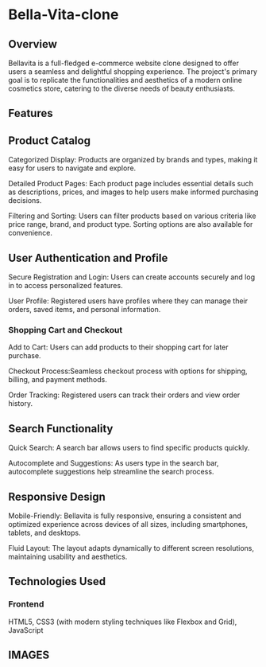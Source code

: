 # Bella-Vita-clone
## Overview
Bellavita is a full-fledged e-commerce website clone designed to offer users a seamless and delightful shopping experience. The project's primary goal is to replicate the functionalities and aesthetics of a modern online cosmetics store, catering to the diverse needs of beauty enthusiasts.

## Features
## Product Catalog
Categorized Display: Products are organized by brands and types, making it easy for users to navigate and explore.

 Detailed Product Pages: Each product page includes essential details such as descriptions, prices, and images to help users make informed purchasing decisions.

Filtering and Sorting: Users can filter products based on various criteria like price range, brand, and product type. Sorting options are also available for convenience.

## User Authentication and Profile
Secure Registration and Login: Users can create accounts securely and log in to access personalized features.

User Profile: Registered users have profiles where they can manage their orders, saved items, and personal information.

### Shopping Cart and Checkout
Add to Cart: Users can add products to their shopping cart for later purchase.

Checkout Process:Seamless checkout process with options for shipping, billing, and payment methods.

Order Tracking: Registered users can track their orders and view order history.

## Search Functionality
Quick Search: A search bar allows users to find specific products quickly.

Autocomplete and Suggestions: As users type in the search bar, autocomplete suggestions help streamline the search process.

## Responsive Design
Mobile-Friendly: Bellavita is fully responsive, ensuring a consistent and optimized experience across devices of all sizes, including smartphones, tablets, and desktops.

Fluid Layout: The layout adapts dynamically to different screen resolutions, maintaining usability and aesthetics.

## Technologies Used
### Frontend
HTML5, CSS3 (with modern styling techniques like Flexbox and Grid), JavaScript

## IMAGES

